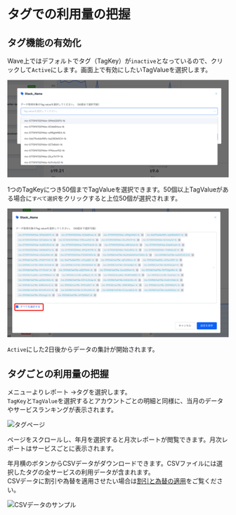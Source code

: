 # タグでの利用量の把握

## タグ機能の有効化

Wave上ではデフォルトでタグ（TagKey）が`inactive`となっているので、クリックして`Active`にします。画面上で有効にしたいTagValueを選択します。

![](../.gitbook/assets/snip20180904_2.png)

1つのTagKeyにつき50個までTagValueを選択できます。50個以上TagValueがある場合に`すべて選択`をクリックすると上位50個が選択されます。

![](../.gitbook/assets/snip20180904_3.png)

`Active`にした2日後からデータの集計が開始されます。

## タグごとの利用量の把握

メニューよりレポート
→タグを選択します。  
`TagKey`と`TagValue`を選択するとアカウントごとの明細と同様に、当月のデータやサービスランキングが表示されます。

![&#x30BF;&#x30B0;&#x30DA;&#x30FC;&#x30B8;](../.gitbook/assets/snip20180724_32.png)

ページをスクロールし、年月を選択すると月次レポートが閲覧できます。月次レポートはサービスごとに表示されます。

年月横のボタンからCSVデータがダウンロードできます。CSVファイルには選択したタグの全サービスの利用データが含まれます。  
CSVデータに割引や為替を適用させたい場合は[割引と為替の適用](https://docs.mobingi.com/v/wave/mobingi-wave/apply-jpy)をご覧ください。

![CSV&#x30C7;&#x30FC;&#x30BF;&#x306E;&#x30B5;&#x30F3;&#x30D7;&#x30EB;](../.gitbook/assets/snip20180724_35.png)



